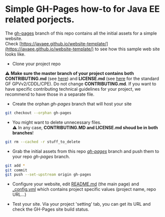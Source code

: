# Simple GH-Pages how-to for Java EE related porjects.

The [gh-pages](https://github.com/javaee/website-template/tree/gh-pages) branch of this repo contains all the initial assets for a simple website.  
Check [https://javaee.github.io/website-template/](https://javaee.github.io/website-template/) to see how this sample web site looks like.

* Clone your project repo

:warning: **Make sure the master branch of your project contains both CONTRIBUTING.md** (see [here](https://github.com/javaee/website-template/blob/gh-pages/CONTRIBUTING.md)) and **LICENSE.md** (see [here](https://github.com/javaee/website-template/blob/gh-pages/LICENSE.md) for the standard GF GPVv2/CDDL/CPE). Do not change **CONTRIBUTING.md**. If you want to have specific contributing technical guidelines for your project, we recommend to have those in a separate file. 

* Create the orphan _gh-pages_ branch that will host your site

```bash
git checkout --orphan gh-pages
```

* You might want to delete unnecessary files.  
:warning: In any case, **CONTRIBUTING.MD and LICENSE.md shoud be in both branches**!

```bash
git rm --cached -r stuff_to_delete
```

* Grab the initial assets from this repo [_gh-pages_](https://github.com/javaee/website-template/tree/gh-pages) branch and push them to your repo _gh-pages_ branch.
```bash
git add *
git commit
git push --set-upstream origin gh-pages  
```

* Configure your website, edit [README.md](https://github.com/javaee/website-template/blob/gh-pages/README.md) (the main page) and [_config.yml](https://github.com/javaee/website-template/blob/gh-pages/_config.yml) which contains project specific values (project name, repo URL...)

* Test your site. Via your project 'setting' tab, you can get its URL and check the GH-Pages site build status.
